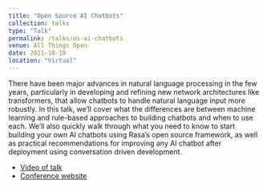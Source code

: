 ```yaml
---
title: "Open Source AI Chatbots"
collection: talks
type: "Talk"
permalink: /talks/os-ai-chatbots
venue: All Things Open
date: 2021-10-19
location: "Virtual"
---
```

There have been major advances in natural language processing in the few years, particularly in developing and refining new network architectures like transformers, that allow chatbots to handle natural language input more robustly. In this talk, we’ll cover what the differences are between machine learning and rule-based approaches to building chatbots and when to use each. We’ll also quickly walk through what you need to know to start building your own AI chatbots using Rasa’s open source framework, as well as practical recommendations for improving any AI chatbot after deployment using conversation driven development.

* [Video of talk](https://www.youtube.com/watch?v=3nldLgHxaRg)
* [Conference website](https://www.allthingsopen.org/ato-2021-summary-and-overview/)
